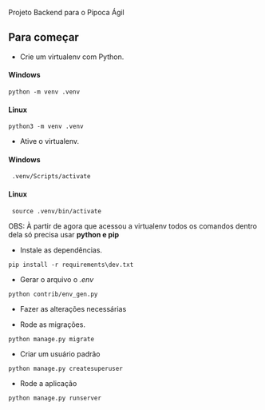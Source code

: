  Projeto Backend para o Pipoca Ágil

## Para começar
* Crie um virtualenv com Python.

#### Windows

``python -m venv .venv``

#### Linux

``python3 -m venv .venv``

* Ative o virtualenv.
#### Windows
`` .venv/Scripts/activate``

#### Linux
`` source .venv/bin/activate``

OBS: À partir de agora que acessou a virtualenv todos os comandos dentro dela só precisa usar **python e pip**

* Instale as dependências.

``pip install -r requirements\dev.txt``

* Gerar o arquivo o *.env*

``python contrib/env_gen.py``

* Fazer as alterações necessárias

* Rode as migrações.
 
```python manage.py migrate```

* Criar um usuário padrão

``python manage.py createsuperuser``

* Rode a aplicação

``python manage.py runserver``